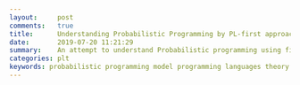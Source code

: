 ```yaml
---
layout:     post
comments:   true
title:      Understanding Probabilistic Programming by PL-first approach
date:       2019-07-20 11:21:29
summary:    An attempt to understand Probabilistic programming using first principles of Programming Language theory.
categories: plt
keywords: probabilistic programming model programming languages theory
---
```

